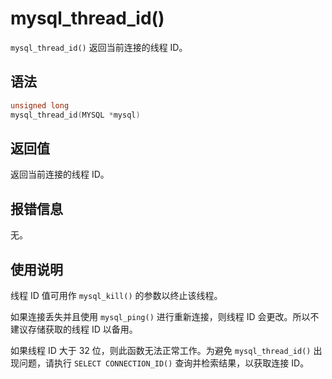 mysql_thread_id() 
======================================

`mysql_thread_id()` 返回当前连接的线程 ID。

语法 
-----------------------

```c
unsigned long
mysql_thread_id(MYSQL *mysql)
```



返回值 
------------------------

返回当前连接的线程 ID。

报错信息 
-------------------------

无。

使用说明 
-------------------------

线程 ID 值可用作 `mysql_kill()` 的参数以终止该线程。

如果连接丢失并且使用 `mysql_ping()` 进行重新连接，则线程 ID 会更改。所以不建议存储获取的线程 ID 以备用。

如果线程 ID 大于 32 位，则此函数无法正常工作。为避免 `mysql_thread_id()` 出现问题，请执行 `SELECT CONNECTION_ID()` 查询并检索结果，以获取连接 ID。

